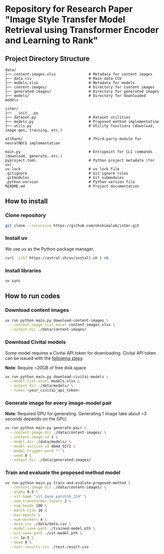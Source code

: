 # Repository for Research Paper "Image Style Transfer Model Retrieval using Transformer Encoder and Learning to Rank"

## Project Directory Structure

```
data/
├── content-images.xlsx               # Metadata for content images
├── data.csv                          # Main data CSV
├── models.xlsx                       # Metadata for models
├── content-images/                   # Directory for content images
├── generated-images/                 # Directory for generated images
├── models/                           # Directory for downloaded models

istmr/
├── __init__.py
├── dataset.py                        # Dataset utilities
├── models.py                         # Proposed method implementation
├── utils.py                          # Utility functions (download, image gen, training, etc.)

allRank/                              # Third-party module for neuralNDCG implementation

main.py                               # Entrypoint for CLI commands (download, generate, etc.)
pyproject.toml                        # Python project metadata (for uv)
uv.lock                               # uv lock file
.gitignore                            # Git ignore rules
.gitmodules                           # Git submodules
.python-version                       # Python version file
README.md                             # Project documentation
```

## How to install

### Clone repository

```bash
git clone --recursive https://github.com/ohshimalab/istmr.git
```

### Install uv

We use uv as the Python package manager.

```bash
curl -LsSf https://astral.sh/uv/install.sh | sh
```

### Install libraries

```bash
uv sync
```

## How to run codes

### Download content images

```bash
uv run python main.py download-content-images \
  --content-image-list-excel content-images.xlsx \
  --output-dir ./data/content-images/
```

### Download Civitai models

Some model requires a Civitai API token for downloading.
Civitai API token can be issued with the [following steps](https://education.civitai.com/civitais-guide-to-downloading-via-api/)

**Note**: Require ~20GB of free disk space

```bash
uv run python main.py download-civitai-models \
  --model-list-excel models.xlsx \
  --output-dir ./data/models/ \
  --token <your_civitai_api_token>
```

### Generate image for every image-model pair

**Note**: Required GPU for generating. Generating 1 image take about ~3 seconds depends on the GPU.

```bash
uv run python main.py generate-pair \
  --content-image-dir ./data/content-images/ \
  --content-image-id 1 \
  --model-dir ./data/models/ \
  --model-version-id 4844_5571 \
  --model-trigger-word "" \
  --seed 0 \
  --output-dir ./data/generated-images/
```

### Train and evaluate the proposed method model

```bash
uv run python main.py train-and-evalute-proposed-method \
  --content-image-dir ./data/content-images/ \
  --alpha 0.5 \
  --vit-name "vit_base_patch16_224" \
  --num-transformer-layers 2 \
  --num-heads 100 \
  --batch-size 16 \
  --max-epochs \
  --num-workers 4 \
  --data-csv ./data/data.csv \
  --model-save-path ./trained-model.pth \
  --vit-save-path ./vit-model.pth \
  --lr 1e-5 \
  --seed 0 \
  --test-results-csv ./test-result.csv
```
